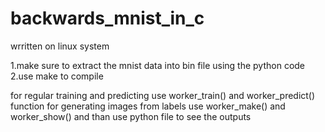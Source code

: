 # backwards_mnist_in_c
wrritten on linux system


1.make sure to extract the mnist data into bin file using the python code
2.use make to compile

for regular training and predicting use worker_train() and worker_predict() function
for generating images from labels use worker_make() and worker_show() and than use python file to see the outputs


